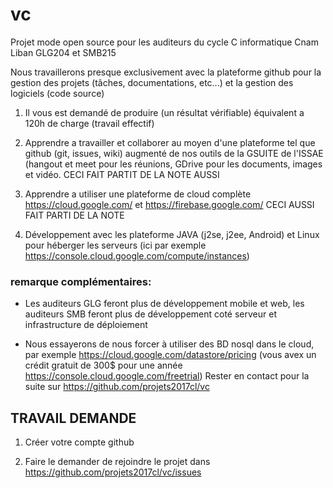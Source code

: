 # vc
Projet mode open source pour les auditeurs du cycle C informatique Cnam Liban GLG204 et SMB215

Nous travaillerons presque exclusivement avec la plateforme github pour la gestion des projets (tâches, documentations, etc...) et la gestion des logiciels (code source)

1. Il vous est demandé de produire (un résultat vérifiable)  équivalent a 120h de charge (travail effectif)

2. Apprendre a travailler et collaborer au moyen d'une plateforme tel que github (git, issues, wiki) augmenté de nos outils de la GSUITE de l'ISSAE (hangout et meet pour les réunions, GDrive pour les documents, images et vidéo. CECI FAIT PARTIT DE LA NOTE AUSSI

3. Apprendre a utiliser une plateforme de cloud complète https://cloud.google.com/ et https://firebase.google.com/ CECI AUSSI FAIT PARTI DE LA NOTE

4. Développement avec les plateforme JAVA (j2se, j2ee, Android) et Linux pour héberger les serveurs (ici par exemple https://console.cloud.google.com/compute/instances)

### remarque complémentaires:

* Les auditeurs GLG feront plus de développement mobile et web, les auditeurs SMB feront plus de développement coté serveur et infrastructure de déploiement

* Nous essayerons de nous forcer à utiliser des BD nosql dans le cloud, par exemple https://cloud.google.com/datastore/pricing (vous avex un crédit gratuit de 300$ pour une année https://console.cloud.google.com/freetrial)
Rester en contact pour la suite sur https://github.com/projets2017cl/vc

## TRAVAIL DEMANDE

1. Créer votre compte github

2. Faire le demander de rejoindre le projet dans https://github.com/projets2017cl/vc/issues


